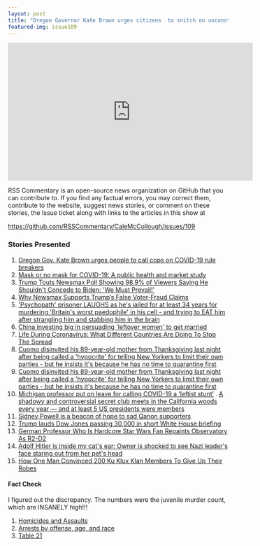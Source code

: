 ```yaml
---
layout: post
title: "Oregon Governor Kate Brown urges citizens  to snitch on unconstitutional quarantine breakers"
featured-img: issue109
---
```


<iframe width="560" height="315" src="https://www.youtube.com/embed/kUQxAE0EBRk" frameborder="0" allow="accelerometer; autoplay; encrypted-media; gyroscope; picture-in-picture" allowfullscreen></iframe>

RSS Commentary is an open-source news organization on GitHub that you can contribute to. If you find any factual errors, you may correct them, contribute to the website, suggest news stories, or comment on these stories, the Issue ticket along with links to the articles in this show at 

<https://github.com/RSSCommentary/CaleMcCollough/issues/109>

### Stories Presented

1. [Oregon Gov. Kate Brown urges people to call cops on COVID-19 rule breakers ](https://nypost.com/2020/11/24/oregon-gov-urges-people-to-call-cops-on-covid-19-rule-breakers/)
1. [Mask or no mask for COVID-19: A public health and market study](https://journals.plos.org/plosone/article?id=10.1371%2Fjournal.pone.0237691&fbclid=IwAR3dJ0iG6KMJNXOIFN5ALzWJ3eWB8mnal0YIXkUoq82ptwN_5DQ8Q37rK8Q)
1. [Trump Touts Newsmax Poll Showing 98.9% of Viewers Saying He Shouldn't Concede to Biden: 'We Must Prevail!'](https://www.newsweek.com/trump-touts-newsmax-poll-showing-989-viewers-saying-he-shouldnt-concede-biden-we-must-1550047)
1. [Why Newsmax Supports Trump’s False Voter-Fraud Claims](https://www.newyorker.com/news/q-and-a/why-newsmax-supports-trumps-false-voter-fraud-claims)
1. ['Psychopath' prisoner LAUGHS as he's jailed for at least 34 years for murdering 'Britain's worst paedophile' in his cell - and trying to EAT him after strangling him and stabbing him in the brain](https://www.dailymail.co.uk/news/article-8980985/Prisoner-guilty-murdering-Britains-worst-paedophile-Richard-Huckle-cell.html?ns_mchannel=rss&ns_campaign=1490&ito=1490)
1. [China investing big in persuading 'leftover women' to get married](https://www.pri.org/stories/2013-01-28/china-investing-big-convincing-leftover-women-get-married)
1. [Life During Coronavirus: What Different Countries Are Doing To Stop The Spread]()
1. [Cuomo disinvited his 89-year-old mother from Thanksgiving last night after being called a 'hypocrite' for telling New Yorkers to limit their own parties - but he insists it's because he has no time to quarantine first](https://www.dailymail.co.uk/news/article-8983027/Gov-Cuomo-disinvited-89-year-old-mother-Thanksgiving-called-hypocrite.html?ns_mchannel=rss&ns_campaign=1490&ito=1490)
1. [Cuomo disinvited his 89-year-old mother from Thanksgiving last night after being called a 'hypocrite' for telling New Yorkers to limit their own parties - but he insists it's because he has no time to quarantine first](https://www.dailymail.co.uk/news/article-8983027/Gov-Cuomo-disinvited-89-year-old-mother-Thanksgiving-called-hypocrite.html?ns_mchannel=rss&ns_campaign=1490&ito=1490)
1. [Michigan professor put on leave for calling COVID-19 a ‘leftist stunt’](https://nypost.com/2020/11/24/mi-professor-put-on-leave-for-calling-covid-19-leftist-stunt/)
. [A shadowy and controversial secret club meets in the California woods every year — and at least 5 US presidents were members](https://www.businessinsider.com/bohemian-grove-club-us-presidents-2018-3)
1. [Sidney Powell is a beacon of hope to sad Qanon supporters](https://www.cnn.com/2020/11/24/business/sidney-powell-qanon/index.html)
1. [Trump lauds Dow Jones passing 30,000 in short White House briefing](https://nypost.com/2020/11/24/trump-lauds-dow-jones-passing-30000-in-short-white-house-briefing/)
1. [German Professor Who Is Hardcore Star Wars Fan Repaints Observatory As R2-D2](https://themindcircle.com/german-professor-star-wars-fan-repaints-observatory/)
1. [Adolf Hitler is inside my cat's ear: Owner is shocked to see Nazi leader's face staring out from her pet's head](https://www.dailymail.co.uk/news/article-8981151/Owner-shocked-Adolf-Hitlers-face-staring-cats-ear.html?ns_mchannel=rss&ns_campaign=1490&ito=1490)
1. [How One Man Convinced 200 Ku Klux Klan Members To Give Up Their Robes](https://www.npr.org/2017/08/20/544861933/how-one-man-convinced-200-ku-klux-klan-members-to-give-up-their-robes)

#### Fact Check

I figured out the discrepancy. The numbers were the juvenile murder count, which are INSANELY high!!!

1. [Homicides and Assaults](https://www.cdc.gov/nchs/fastats/homicide.htm)
1. [Arrests by offense, age, and race](https://www.ojjdp.gov/ojstatbb/crime/ucr.asp?table_in=2&selYrs=2017&rdoGroups=1&rdoData=c)
1. [Table 21](https://ucr.fbi.gov/crime-in-the-u.s/2016/crime-in-the-u.s.-2016/topic-pages/tables/table-21)
